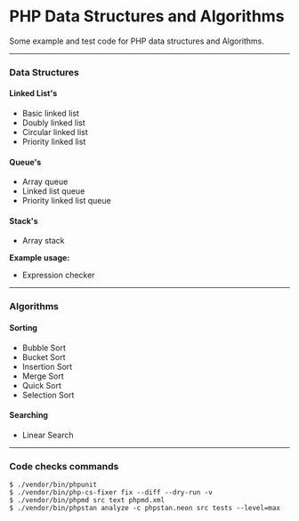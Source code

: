 # PHP Data Structures and Algorithms

Some example and test code for PHP data structures and Algorithms.

---

### Data Structures

#### Linked List's
- Basic linked list
- Doubly linked list
- Circular linked list
- Priority linked list

#### Queue's
- Array queue
- Linked list queue
- Priority linked list queue

#### Stack's
- Array stack

**Example usage:**
- Expression checker

---

### Algorithms
#### Sorting
- Bubble Sort
- Bucket Sort
- Insertion Sort
- Merge Sort
- Quick Sort
- Selection Sort

#### Searching
- Linear Search

---
 

### Code checks commands
```
$ ./vendor/bin/phpunit
$ ./vendor/bin/php-cs-fixer fix --diff --dry-run -v
$ ./vendor/bin/phpmd src text phpmd.xml
$ ./vendor/bin/phpstan analyze -c phpstan.neon src tests --level=max 
```
